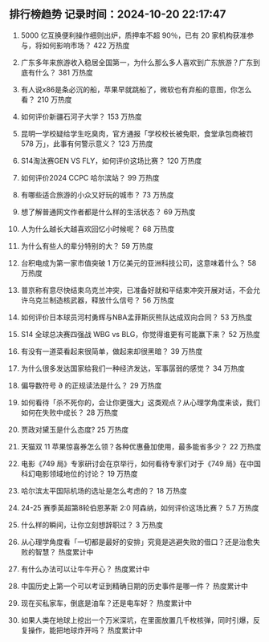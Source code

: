 
## 排行榜趋势 记录时间：2024-10-20 22:17:47
  
  1. 5000 亿互换便利操作细则出炉，质押率不超 90％，已有 20 家机构获准参与，将如何影响市场？ 422 万热度
    
  2. 广东多年来旅游收入稳居全国第一，为什么那么多人喜欢到广东旅游？广东到底有什么？ 381 万热度
    
  3. 有人说x86是条必沉的船，苹果早就跳船了，微软也有弃船的意图，你怎么看？ 210 万热度
    
  4. 如何评价新疆石河子大学？ 153 万热度
    
  5. 昆明一学校疑给学生吃臭肉，官方通报「学校校长被免职，食堂承包商被罚 578 万」，此事有何警示意义？ 123 万热度
    
  6. S14淘汰赛GEN VS FLY，如何评价这场比赛？ 120 万热度
    
  7. 如何评价2024 CCPC 哈尔滨站？ 99 万热度
    
  8. 有哪些适合旅游的小众又好玩的城市？ 73 万热度
    
  9. 想了解普通网文作者都是什么样的生活状态？ 69 万热度
    
  10. 人为什么越长大越喜欢回忆小时候呢？ 68 万热度
    
  11. 为什么有些人的辈分特别的大？ 59 万热度
    
  12. 台积电成为第一家市值突破 1 万亿美元的亚洲科技公司，这意味着什么？ 58 万热度
    
  13. 普京称有意尽快结束乌克兰冲突，已准备好就和平结束冲突开展对话，不会允许乌克兰制造核武器，释放什么信号？ 56 万热度
    
  14. 如何评价日本球员河村勇辉与NBA孟菲斯灰熊队达成双向合同？ 53 万热度
    
  15. S14 全球总决赛四强战 WBG vs BLG，你觉得谁更有可能赢下来？ 52 万热度
    
  16. 有没有一道菜看起来很简单，做起来却很黑暗？ 39 万热度
    
  17. 为什么很多发达国家给我们一种经济发达，军事孱弱的感觉？ 34 万热度
    
  18. 偏导数符号 ∂ 的正规读法是什么？ 29 万热度
    
  19. 如何看待「杀不死你的，会让你更强大」这类观点？从心理学角度来谈，我们如何在失败中成长？ 28 万热度
    
  20. 贾政对黛玉是什么态度? 25 万热度
    
  21. 天猫双 11 苹果惊喜券怎么领？各种优惠叠加使用，最多能省多少？ 22 万热度
    
  22. 电影《749 局》专家研讨会在京举行，如何看待专家们对于《749 局》在中国科幻电影领域地位的讨论？ 19 万热度
    
  23. 哈尔滨太平国际机场的选址是怎么考虑的？ 18 万热度
    
  24. 24-25 赛季英超第8轮伯恩茅斯 2:0 阿森纳，如何评价这场比赛？ 5.7 万热度
    
  25. 什么样的瞬间，让你立刻想辞职过？ 3 万热度
    
  26. 从心理学角度看「一切都是最好的安排」究竟是逃避失败的借口？还是治愈失败的智慧？ 热度累计中
    
  27. 有什么办法可以让牛牛开心？ 热度累计中
    
  28. 中国历史上第一个可以考证到精确日期的历史事件是哪一件？ 热度累计中
    
  29. 现在买私家车，倒底是油车？还是电车好？ 热度累计中
    
  30. 如果人类在地球上挖出一个万米深坑，在里面放置几千枚核弹，同时引爆，反复操作，能把地球炸开吗？ 热度累计中
    